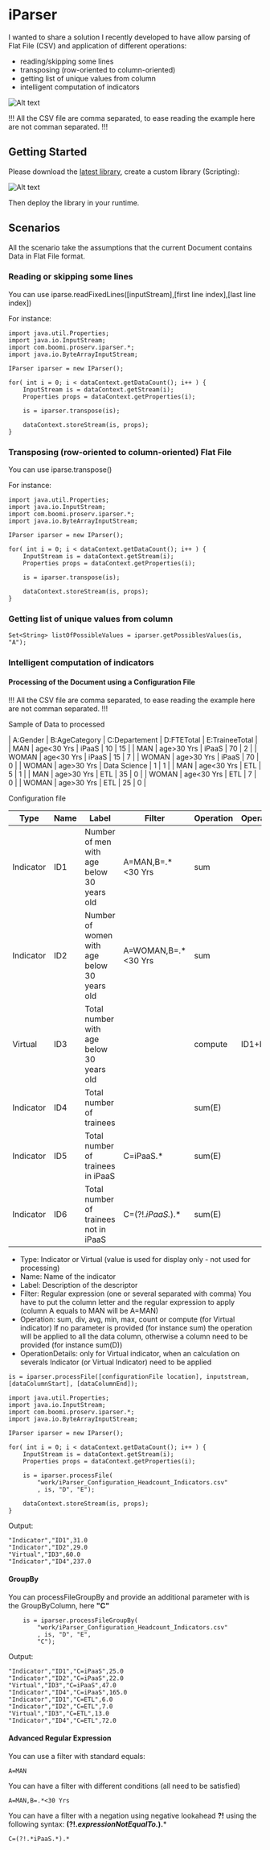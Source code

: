 # iParser

I wanted to share a solution I recently developed to have allow parsing of Flat File (CSV) and application of different operations:
- reading/skipping some lines
- transposing (row-oriented to column-oriented)
- getting list of unique values from column
- intelligent computation of indicators

![Alt text](resources/iParser.png?raw=true "iParser")

<aside class="warning">
!!! All the CSV file are comma separated, to ease reading the example here are not comman separated. !!!
</aside>

## Getting Started

Please download the [latest library](iparser-1.1.jar?raw=true), create a custom library (Scripting):

![Alt text](resources/Custom_Library.png?raw=true "iParser")

Then deploy the library in your runtime.

## Scenarios

All the scenario take the assumptions that the current Document contains Data in Flat File format.

### Reading or skipping some lines

You can use iparse.readFixedLines([inputStream],[first line index],[last line index])

For instance:

```
import java.util.Properties;
import java.io.InputStream;
import com.boomi.proserv.iparser.*;
import java.io.ByteArrayInputStream;

IParser iparser = new IParser();

for( int i = 0; i < dataContext.getDataCount(); i++ ) {
    InputStream is = dataContext.getStream(i);
    Properties props = dataContext.getProperties(i);
    
    is = iparser.transpose(is);

    dataContext.storeStream(is, props);
}
```

### Transposing (row-oriented to column-oriented) Flat File

You can use iparse.transpose(<inputStream>)

For instance:

```
import java.util.Properties;
import java.io.InputStream;
import com.boomi.proserv.iparser.*;
import java.io.ByteArrayInputStream;

IParser iparser = new IParser();

for( int i = 0; i < dataContext.getDataCount(); i++ ) {
    InputStream is = dataContext.getStream(i);
    Properties props = dataContext.getProperties(i);
    
    is = iparser.transpose(is);

    dataContext.storeStream(is, props);
}
```

### Getting list of unique values from column

```
Set<String> listOfPossibleValues = iparser.getPossiblesValues(is, "A");

```

### Intelligent computation of indicators

#### Processing of the Document using a Configuration File

<aside class="warning">
!!! All the CSV file are comma separated, to ease reading the example here are not comman separated. !!!
</aside>


Sample of Data to processed

| A:Gender | B:AgeCategory | C:Departement | D:FTETotal | E:TraineeTotal |
| MAN | age<30 Yrs | iPaaS | 10 | 15 |
| MAN | age>30 Yrs | iPaaS | 70 | 2 |
| WOMAN | age<30 Yrs | iPaaS | 15 | 7 |
| WOMAN | age>30 Yrs | iPaaS | 70 | 0 |
| WOMAN | age>30 Yrs | Data Science | 1 | 1 |
| MAN | age<30 Yrs | ETL | 5 | 1 |
| MAN | age>30 Yrs | ETL | 35 | 0 |
| WOMAN | age<30 Yrs | ETL | 7 | 0 |
| WOMAN | age>30 Yrs | ETL | 25 | 0 |

Configuration file

| Type | Name | Label | Filter | Operation | OperationDetails |
| ---- | ---- | ----- | ------ | --------- | ---------------- |
| Indicator | ID1 | Number of men with age below 30 years old | A=MAN,B=.*<30 Yrs | sum |  |
| Indicator | ID2 | Number of women with age below 30 years old | A=WOMAN,B=.*<30 Yrs | sum |  |
| Virtual | ID3 | Total number with age below 30 years old |  | compute | ID1+ID2 |
| Indicator | ID4 | Total number of trainees |  | sum(E) |  |
| Indicator | ID5 | Total number of trainees in iPaaS | C=iPaaS.* | sum(E) |  |
| Indicator | ID6 | Total number of trainees not in iPaaS | C=(?!.*iPaaS.*).* | sum(E) |  |

- Type: Indicator or Virtual (value is used for display only - not used for processing)
- Name: Name of the indicator
- Label: Description of the descriptor 
- Filter: Regular expression (one or several separated with comma)
	You have to put the column letter and the regular expression to apply (column A equals to MAN will be A=MAN)
- Operation: sum, div, avg, min, max, count or compute (for Virtual indicator)
	If no parameter is provided (for instance sum) the operation will be applied to all the data column, otherwise a column need to be provided (for instance sum(D))
- OperationDetails: only for Virtual indicator, when an calculation on severals Indicator (or Virtual Indicator) need to be applied

```
is = iparser.processFile([configurationFile location], inputstream, [dataColumnStart], [dataColumnEnd]);
```

```
import java.util.Properties;
import java.io.InputStream;
import com.boomi.proserv.iparser.*;
import java.io.ByteArrayInputStream;

IParser iparser = new IParser();

for( int i = 0; i < dataContext.getDataCount(); i++ ) {
    InputStream is = dataContext.getStream(i);
    Properties props = dataContext.getProperties(i);

    is = iparser.processFile(
        "work/iParser_Configuration_Headcount_Indicators.csv"
        , is, "D", "E");

    dataContext.storeStream(is, props);
}
```

Output:

```
"Indicator","ID1",31.0
"Indicator","ID2",29.0
"Virtual","ID3",60.0
"Indicator","ID4",237.0
```


#### GroupBy

You can processFileGroupBy and provide an additional parameter with is the GroupByColumn, here **"C"**

```
    is = iparser.processFileGroupBy(
        "work/iParser_Configuration_Headcount_Indicators.csv"
        , is, "D", "E",
        "C");
```

Output:

```
"Indicator","ID1","C=iPaaS",25.0
"Indicator","ID2","C=iPaaS",22.0
"Virtual","ID3","C=iPaaS",47.0
"Indicator","ID4","C=iPaaS",165.0
"Indicator","ID1","C=ETL",6.0
"Indicator","ID2","C=ETL",7.0
"Virtual","ID3","C=ETL",13.0
"Indicator","ID4","C=ETL",72.0
```

#### Advanced Regular Expression

You can use a filter with standard equals:

```
A=MAN
```

You can have a filter with different conditions (all need to be satisfied)

```
A=MAN,B=.*<30 Yrs
```

You can have a filter with a negation using negative lookahead **?!** using the following syntax: **(?!.*expressionNotEqualTo.*).***

```
C=(?!.*iPaaS.*).*
```